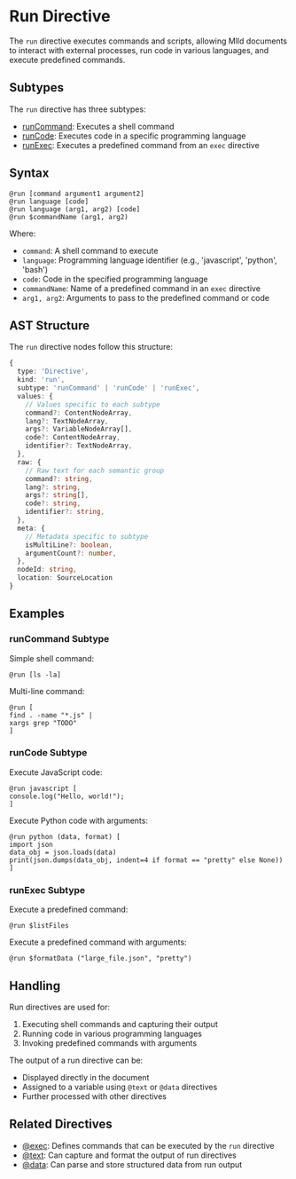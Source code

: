 # Run Directive

The `run` directive executes commands and scripts, allowing Mlld documents to interact with external processes, run code in various languages, and execute predefined commands.

## Subtypes

The `run` directive has three subtypes:

- [runCommand](./runCommand.md): Executes a shell command
- [runCode](./runCode.md): Executes code in a specific programming language
- [runExec](./runExec.md): Executes a predefined command from an `exec` directive

## Syntax

```mlld
@run [command argument1 argument2]
@run language [code]
@run language (arg1, arg2) [code]
@run $commandName (arg1, arg2)
```

Where:
- `command`: A shell command to execute
- `language`: Programming language identifier (e.g., 'javascript', 'python', 'bash')
- `code`: Code in the specified programming language
- `commandName`: Name of a predefined command in an `exec` directive
- `arg1, arg2`: Arguments to pass to the predefined command or code

## AST Structure

The `run` directive nodes follow this structure:

```typescript
{
  type: 'Directive',
  kind: 'run',
  subtype: 'runCommand' | 'runCode' | 'runExec',
  values: {
    // Values specific to each subtype
    command?: ContentNodeArray,
    lang?: TextNodeArray,
    args?: VariableNodeArray[],
    code?: ContentNodeArray,
    identifier?: TextNodeArray,
  },
  raw: {
    // Raw text for each semantic group
    command?: string,
    lang?: string,
    args?: string[],
    code?: string,
    identifier?: string,
  },
  meta: {
    // Metadata specific to subtype
    isMultiLine?: boolean,
    argumentCount?: number,
  },
  nodeId: string,
  location: SourceLocation
}
```

## Examples

### runCommand Subtype

Simple shell command:

```mlld
@run [ls -la]
```

Multi-line command:

```mlld
@run [
find . -name "*.js" | 
xargs grep "TODO"
]
```

### runCode Subtype

Execute JavaScript code:

```mlld
@run javascript [
console.log("Hello, world!");
]
```

Execute Python code with arguments:

```mlld
@run python (data, format) [
import json
data_obj = json.loads(data)
print(json.dumps(data_obj, indent=4 if format == "pretty" else None))
]
```

### runExec Subtype

Execute a predefined command:

```mlld
@run $listFiles
```

Execute a predefined command with arguments:

```mlld
@run $formatData ("large_file.json", "pretty")
```

## Handling

Run directives are used for:

1. Executing shell commands and capturing their output
2. Running code in various programming languages
3. Invoking predefined commands with arguments

The output of a run directive can be:
- Displayed directly in the document
- Assigned to a variable using `@text` or `@data` directives
- Further processed with other directives

## Related Directives

- [@exec](./exec.md): Defines commands that can be executed by the `run` directive
- [@text](./text.md): Can capture and format the output of run directives
- [@data](./data.md): Can parse and store structured data from run output